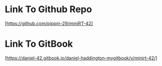 # Link To Github Repo

[https://github.com/pippin-29/miniRT-42]

# Link To GitBook

[https://daniel-42.gitbook.io/daniel-haddington-mygitbook/v/minirt-42/]
